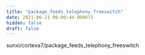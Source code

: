```yaml
---
title: "package_feeds_telephony_freeswitch"
date: 2021-06-21 06:00:44.909671
hidden: false
draft: false
---
```


sunxi/cortexa7/package_feeds_telephony_freeswitch

